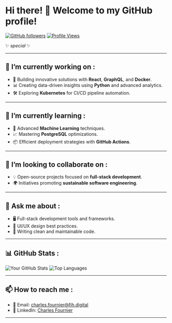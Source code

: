 # Hi there! 👋 Welcome to my GitHub profile!

[![GitHub followers](https://img.shields.io/github/followers/Rbtsv2?style=social)](https://github.com/Rbtsv2)
[![Profile Views](https://komarev.com/ghpvc/?username=Rbtsv2&color=blue)](https://github.com/Rbtsv2)

 ✨ _special_ ✨

---

## 🔭 I’m currently working on :
- 🚀 Building innovative solutions with **React**, **GraphQL**, and **Docker**.
- 📊 Creating data-driven insights using **Python** and advanced analytics.
- 🛠️ Exploring **Kubernetes** for CI/CD pipeline automation.

---

## 🌱 I’m currently learning :
- 🧠 Advanced **Machine Learning** techniques.
- 📈 Mastering **PostgreSQL** optimizations.
- 📦 Efficient deployment strategies with **GitHub Actions**.

---

## 👯 I’m looking to collaborate on :
- 💡 Open-source projects focused on **full-stack development**.
- 🌍 Initiatives promoting **sustainable software engineering**.

---

## 💬 Ask me about :
- 🖥️ Full-stack development tools and frameworks.
- 🎨 UI/UX design best practices.
- 📜 Writing clean and maintainable code.

---

## 📊 GitHub Stats :

![Your GitHub Stats](https://github-readme-stats.vercel.app/api?username=Rbtsv2&show_icons=true&theme=radical)
![Top Languages](https://github-readme-stats.vercel.app/api/top-langs/?username=Rbtsv2&layout=compact&theme=radical)

---

## 📫 How to reach me :
- 📧 Email: [charles.fournier@fih.digital](mailto:charles.fournier@fih.digital)
- 💼 LinkedIn: [Charles Fournier](https://www.linkedin.com/in/charles31100/)

---





